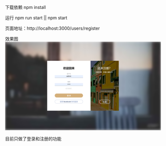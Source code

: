 下载依赖
npm install 

运行
npm run start || npm start

页面地址：http://localhost:3000/users/register

效果图
![active](/public/images/assets/1.png)

目前只做了登录和注册的功能